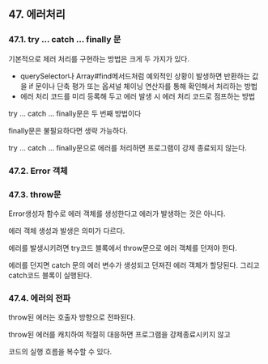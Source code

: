 ## 47. 에러처리
### 47.1. try … catch … finally 문

기본적으로 체러 처리를 구현하는 방법은 크게 두 가지가 있다.

- querySelector나 Array#find메서드처럼 예외적인 상황이 발생하면 반환하는 값을 if 문이나 단축 평가 또는 옵셔널 체이닝 연산자를 통해 확인해서 처리하는 방법
- 에러 처리 코드를 미리 등록해 두고 에러 발생 시 에러 처리 코드로 점프하는 방법

try … catch … finally문은 두 번째 방법이다

finally문은 불필요하다면 생략 가능하다.

try … catch … finally문으로 에러를 처리하면 프로그램이 강제 종료되지 않는다.


### 47.2. Error 객체

### 47.3. throw문

Error생성자 함수로 에러 객체를 생성한다고 에러가 발생하는 것은 아니다. 

에러 객체 생성과 발생은 의미가 다르다.

에러를 발생시키려면 try코드 블록에서 throw문으로 에러 객체를 던저야 한다.

에러를 던지면 catch 문의 에러 변수가 생성되고 던져진 에러 객체가 할당된다. 
그리고 catch코드 블록이 실행된다.

### 47.4. 에러의 전파

throw된 에러는 호출자 방향으로 전파된다.

throw된 에러를 캐치하여 적절히 대응하면 프로그램을 강제종료시키지 않고

코드의 실행 흐름을 복수할 수 있다.





